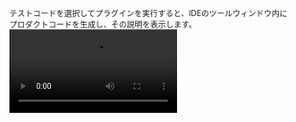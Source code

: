 テストコードを選択してプラグインを実行すると、IDEのツールウィンドウ内にプロダクトコードを生成し、その説明を表示します。
<video src="https://user-images.githubusercontent.com/128565442/227701448-d3fc93ed-1bff-4eff-8b9d-38527985a4ed.mp4">
